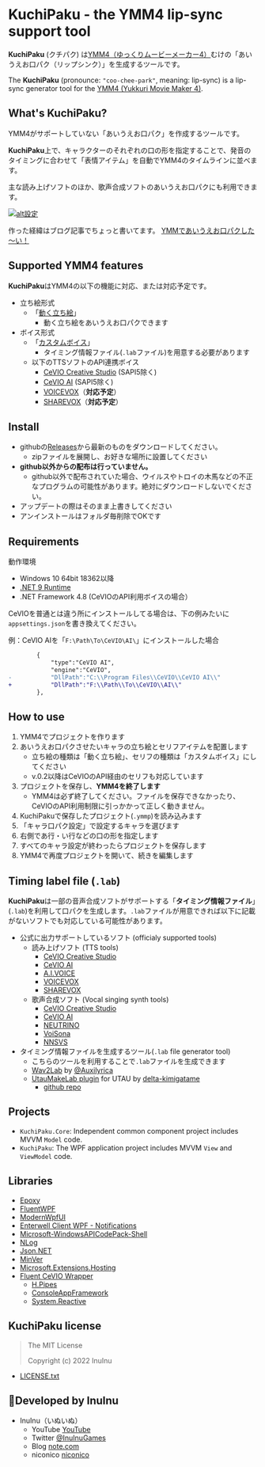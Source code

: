 # KuchiPaku - the YMM4 lip-sync support tool

**KuchiPaku** (クチパク) は[YMM4（ゆっくりムービーメーカー4）](https://manjubox.net/ymm4/)むけの「あいうえお口パク（リップシンク）」を生成するツールです。

The **KuchiPaku** (pronounce: `"coo-chee-park"`, meaning: lip-sync) is a lip-sync generator tool for the [YMM4 (Yukkuri Movie Maker 4)](https://manjubox.net/ymm4/).

## What's KuchiPaku?

YMM4がサポートしていない「あいうえお口パク」を作成するツールです。

**KuchiPaku**上で、キャラクターのそれぞれの口の形を指定することで、発音のタイミングに合わせて「表情アイテム」を自動でYMM4のタイムラインに並べます。

主な読み上げソフトのほか、歌声合成ソフトのあいうえお口パクにも利用できます。

[![alt設定](http://img.youtube.com/vi/0ibptgYs0VI/0.jpg)](https://www.youtube.com/watch?v=0ibptgYs0VI)

作った経緯はブログ記事でちょっと書いてます。
[YMMであいうえお口パクした～い！](https://note.com/inuinu_/n/n6e94d0a88edc)

## Supported YMM4 features

**KuchiPaku**はYMM4の以下の機能に対応、または対応予定です。
- 立ち絵形式
  - 「[動く立ち絵](https://manjubox.net/ymm4/faq/%E7%AB%8B%E3%81%A1%E7%B5%B5%E6%A9%9F%E8%83%BD/%E5%8B%95%E3%81%8F%E7%AB%8B%E3%81%A1%E7%B5%B5%E7%B4%A0%E6%9D%90%E3%81%AE%E4%BD%9C%E3%82%8A%E6%96%B9/)」
    - 動く立ち絵をあいうえお口パクできます
- ボイス形式
  - 「[カスタムボイス](https://manjubox.net/ymm4/faq/%E3%82%86%E3%81%A3%E3%81%8F%E3%82%8A%E3%83%9C%E3%82%A4%E3%82%B9/%E5%A4%96%E9%83%A8%E3%81%AE%E9%9F%B3%E5%A3%B0%E5%90%88%E6%88%90%E3%82%A8%E3%83%B3%E3%82%B8%E3%83%B3%E3%81%A7%E4%BD%9C%E6%88%90%E3%81%97%E3%81%9F%E9%9F%B3%E5%A3%B0%E3%83%95%E3%82%A1%E3%82%A4%E3%83%AB%E3%82%92%E4%BD%BF%E7%94%A8%E3%81%97%E3%81%9F%E3%81%84/)」
    - タイミング情報ファイル(`.lab`ファイル)を用意する必要があります
  - 以下のTTSソフトのAPI連携ボイス
    - [CeVIO Creative Studio](https://cevio.jp/product/ccs/) (SAPI5除く)
    - [CeVIO AI](https://cevio.jp/) (SAPI5除く)
    - [VOICEVOX](https://voicevox.hiroshiba.jp/)（**対応予定**）
    - [SHAREVOX](https://www.sharevox.app/)（**対応予定**）

## Install

- githubの[Releases](https://github.com/InuInu2022/KuchiPaku/releases)から最新のものをダウンロードしてください。
  - zipファイルを展開し、お好きな場所に設置してください
- **github以外からの配布は行っていません。**
  - github以外で配布されていた場合、ウイルスやトロイの木馬などの不正なプログラムの可能性があります。絶対にダウンロードしないでください。
- アップデートの際はそのまま上書きしてください
- アンインストールはフォルダ毎削除でOKです

## Requirements

動作環境
- Windows 10 64bit 18362以降
- [.NET 9 Runtime](https://dotnet.microsoft.com/ja-jp/download/dotnet/9.0/runtime)
- .NET Framework 4.8 (CeVIOのAPI利用ボイスの場合）

CeVIOを普通とは違う所にインストールしてる場合は、下の例みたいに`appsettings.json`を書き換えてください。

例：CeVIO AIを「`F:\Path\To\CeVIO\AI\`」にインストールした場合
```diff
		{
			"type":"CeVIO AI",
			"engine":"CeVIO",
- 			"DllPath":"C:\\Program Files\\CeVIO\\CeVIO AI\\"
+ 			"DllPath":"F:\\Path\\To\\CeVIO\\AI\\"
		},
```

## How to use

1. YMM4でプロジェクトを作ります
2. あいうえお口パクさせたいキャラの立ち絵とセリフアイテムを配置します
   - 立ち絵の種類は「動く立ち絵」、セリフの種類は「カスタムボイス」にしてください
   - v.0.2以降はCeVIOのAPI経由のセリフも対応しています
3. プロジェクトを保存し、**YMM4を終了します**
   - YMM4は必ず終了してください。ファイルを保存できなかったり、CeVIOのAPI利用制限に引っかかって正しく動きません。
4. KuchiPakuで保存したプロジェクト(`.ymmp`)を読み込みます
5. 「キャラ口パク設定」で設定するキャラを選びます
6. 右側であ行・い行などの口の形を指定します
7. すべてのキャラ設定が終わったらプロジェクトを保存します
8. YMM4で再度プロジェクトを開いて、続きを編集します

## Timing label file (`.lab`)

**KuchiPaku**は一部の音声合成ソフトがサポートする「**タイミング情報ファイル**」(`.lab`)を利用して口パクを生成します。`.lab`ファイルが用意できれば以下に記載がないソフトでも対応している可能性があります。

- 公式に出力サポートしているソフト (officialy supported tools)
  - 読み上げソフト (TTS tools)
    - [CeVIO Creative Studio](https://cevio.jp/product/ccs/)
    - [CeVIO AI](https://cevio.jp/)
    - [A.I.VOICE](https://aivoice.jp/)
    - [VOICEVOX](https://voicevox.hiroshiba.jp/)
    - [SHAREVOX](https://www.sharevox.app/)
  - 歌声合成ソフト (Vocal singing synth tools)
    - [CeVIO Creative Studio](https://cevio.jp/product/ccs/)
    - [CeVIO AI](https://cevio.jp/)
    - [NEUTRINO](https://studio-neutrino.com/)
    - [VoiSona](https://voisona.com/)
    - [NNSVS](https://nnsvs.github.io/)
- タイミング情報ファイルを生成するツール(`.lab` file generator tool)
  - こちらのツールを利用することで`.lab`ファイルを生成できます
  - [Wav2Lab](https://www.nicovideo.jp/watch/sm34735545) by [@Auxilyrica](https://twitter.com/Auxilyrica)
  - [UtauMakeLab plugin](https://twitter.com/delta_kuro/status/1239486860176453632) for UTAU by [delta-kimigatame](https://github.com/delta-kimigatame/)
    - [github repo](https://github.com/delta-kimigatame/UtauMakeLabPlugin)

## Projects

- `KuchiPaku.Core`: Independent common component project includes MVVM `Model` code.
- `KuchiPaku`: The WPF application project includes MVVM `View` and `ViewModel` code.

## Libraries

- [Epoxy](https://github.com/kekyo/Epoxy)
- [FluentWPF](https://github.com/sourcechord/FluentWPF)
- [ModernWpfUI](https://github.com/Kinnara/ModernWpf)
- [Enterwell Client WPF - Notifications](https://github.com/Enterwell/Wpf.Notifications)
- [Microsoft-WindowsAPICodePack-Shell](https://github.com/contre/Windows-API-Code-Pack-1.1)
- [NLog](https://nlog-project.org/)
- [Json.NET](https://github.com/JamesNK/Newtonsoft.Json)
- [MinVer](https://github.com/adamralph/minver)
- [Microsoft.Extensions.Hosting](https://www.nuget.org/packages/Microsoft.Extensions.Hosting)
- [Fluent CeVIO Wrapper](https://github.com/InuInu2022/FluentCeVIOWrapper)
  - [H.Pipes](https://github.com/HavenDV/H.Pipes)
  - [ConsoleAppFramework](https://github.com/Cysharp/ConsoleAppFramework)
  - [System.Reactive](https://github.com/dotnet/reactive)

## KuchiPaku license

> The MIT License
>
> Copyright (c) 2022 InuInu

- [LICENSE.txt](LICENSE.txt)

## 🐶Developed by InuInu

- InuInu（いぬいぬ）
  - YouTube [YouTube](https://bit.ly/InuInuMusic)
  - Twitter [@InuInuGames](https://twitter.com/InuInuGames)
  - Blog [note.com](https://note.com/inuinu_)
  - niconico [niconico](https://nico.ms/user/98013232)
